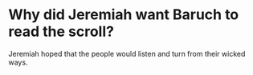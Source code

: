 # Why did Jeremiah want Baruch to read the scroll?

Jeremiah hoped that the people would listen and turn from their wicked ways.
